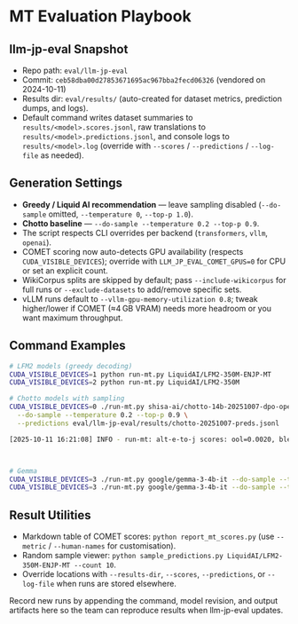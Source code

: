 # MT Evaluation Playbook

## llm-jp-eval Snapshot
- Repo path: `eval/llm-jp-eval`
- Commit: `ceb58dba00d27853671695ac967bba2fecd06326` (vendored on 2024-10-11)
- Results dir: `eval/results/` (auto-created for dataset metrics, prediction dumps, and logs).
- Default command writes dataset summaries to `results/<model>.scores.jsonl`, raw translations to `results/<model>.predictions.jsonl`, and console logs to `results/<model>.log` (override with `--scores` / `--predictions` / `--log-file` as needed).

## Generation Settings
- **Greedy / Liquid AI recommendation** — leave sampling disabled (`--do-sample` omitted, `--temperature 0`, `--top-p 1.0`).
- **Chotto baseline** — `--do-sample --temperature 0.2 --top-p 0.9`.
- The script respects CLI overrides per backend (`transformers`, `vllm`, `openai`).
- COMET scoring now auto-detects GPU availability (respects `CUDA_VISIBLE_DEVICES`); override with `LLM_JP_EVAL_COMET_GPUS=0` for CPU or set an explicit count.
- WikiCorpus splits are skipped by default; pass `--include-wikicorpus` for full runs or `--exclude-datasets` to add/remove specific sets.
- vLLM runs default to `--vllm-gpu-memory-utilization 0.8`; tweak higher/lower if COMET (≈4 GB VRAM) needs more headroom or you want maximum throughput.

## Command Examples
```bash
# LFM2 models (greedy decoding)
CUDA_VISIBLE_DEVICES=1 python run-mt.py LiquidAI/LFM2-350M-ENJP-MT
CUDA_VISIBLE_DEVICES=2 python run-mt.py LiquidAI/LFM2-350M

# Chotto models with sampling
CUDA_VISIBLE_DEVICES=0 ./run-mt.py shisa-ai/chotto-14b-20251007-dpo-openrlhf \
  --do-sample --temperature 0.2 --top-p 0.9 \
  --predictions eval/llm-jp-eval/results/chotto-20251007-preds.jsonl

[2025-10-11 16:21:08] INFO - run-mt: alt-e-to-j scores: ool=0.0020, bleu_ja=13.4076, bert_score_ja_f1=0.8631, comet_wmt22=0.9127



# Gemma
CUDA_VISIBLE_DEVICES=3 ./run-mt.py google/gemma-3-4b-it --do-sample --temperature 1.0
CUDA_VISIBLE_DEVICES=3 ./run-mt.py google/gemma-3-4b-it --do-sample --temperature 0.2
```

## Result Utilities
- Markdown table of COMET scores: `python report_mt_scores.py` (use `--metric` / `--human-names` for customisation).
- Random sample viewer: `python sample_predictions.py LiquidAI/LFM2-350M-ENJP-MT --count 10`.
- Override locations with `--results-dir`, `--scores`, `--predictions`, or `--log-file` when runs are stored elsewhere.

Record new runs by appending the command, model revision, and output artifacts here so the team can reproduce results when llm-jp-eval updates.
